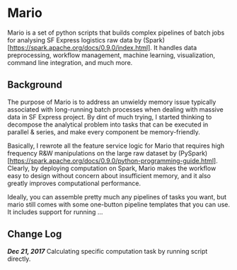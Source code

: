 Mario
===

Mario is a set of python scripts that builds complex pipelines of batch jobs for analysing SF Express logistics raw data by (Spark)[https://spark.apache.org/docs/0.9.0/index.html]. It handles data preprocessing, workflow management, machine learning, visualization, command line integration, and much more. 

Background
---

The purpose of Mario is to address an unwieldy memory issue typically associated with long-running batch processes when dealing with massive data in SF Express project. By dint of much trying, I started thinking to decompose the analytical problem into tasks that can be executed in parallel & series, and make every component be memory-friendly. 

Basically, I rewrote all the feature service logic for Mario that requires high frequency R&W manipulations on the large raw dataset by (PySpark)[https://spark.apache.org/docs/0.9.0/python-programming-guide.html]. Clearly, by deploying computation on Spark, Mario makes the workflow easy to design without concern about insufficient memory, and it also greatly improves computational performance.

Ideally, you can assemble pretty much any pipelines of tasks you want, but mario still comes with some one-button pipeline templates that you can use. It includes support for running ... 

Change Log
---
***Dec 21, 2017*** Calculating specific computation task by running script directly.  


